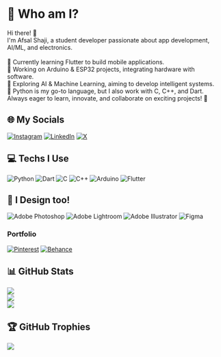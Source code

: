 # 💫 Who am I?
Hi there! 👋<br>I'm Afsal Shaji, a student developer passionate about app development, AI/ML, and electronics.<br><br>📱 Currently learning Flutter to build mobile applications.<br>🤖 Working on Arduino & ESP32 projects, integrating hardware with software.<br>🧠 Exploring AI & Machine Learning, aiming to develop intelligent systems.<br>🐍 Python is my go-to language, but I also work with C, C++, and Dart.<br>Always eager to learn, innovate, and collaborate on exciting projects! 🚀


## 🌐 My Socials
[![Instagram](https://img.shields.io/badge/Instagram-%23E4405F.svg?logo=Instagram&logoColor=white)](https://instagram.com/afsaldigitalart) [![LinkedIn](https://img.shields.io/badge/LinkedIn-%230077B5.svg?logo=linkedin&logoColor=white)](https://linkedin.com/in/afsal-shaji) [![X](https://img.shields.io/badge/X-black.svg?logo=X&logoColor=white)](https://x.com/AfsalDigitalArt) 

## 💻 Techs I Use
![Python](https://img.shields.io/badge/python-3670A0?style=for-the-badge&logo=python&logoColor=ffdd54) ![Dart](https://img.shields.io/badge/dart-%230175C2.svg?style=for-the-badge&logo=dart&logoColor=white) ![C](https://img.shields.io/badge/c-%2300599C.svg?style=for-the-badge&logo=c&logoColor=white) ![C++](https://img.shields.io/badge/c++-%2300599C.svg?style=for-the-badge&logo=c%2B%2B&logoColor=white)  ![Arduino](https://img.shields.io/badge/-Arduino-00979D?style=for-the-badge&logo=Arduino&logoColor=white) ![Flutter](https://img.shields.io/badge/Flutter-%2302569B.svg?style=for-the-badge&logo=Flutter&logoColor=white)

## 🎨 I Design too!
![Adobe Photoshop](https://img.shields.io/badge/adobe%20photoshop-%2331A8FF.svg?style=for-the-badge&logo=adobe%20photoshop&logoColor=white) ![Adobe Lightroom](https://img.shields.io/badge/Adobe%20Lightroom-31A8FF.svg?style=for-the-badge&logo=Adobe%20Lightroom&logoColor=white) ![Adobe Illustrator](https://img.shields.io/badge/adobe%20illustrator-%23FF9A00.svg?style=for-the-badge&logo=adobe%20illustrator&logoColor=white) ![Figma](https://img.shields.io/badge/figma-%23F24E1E.svg?style=for-the-badge&logo=figma&logoColor=white) 

### Portfolio
[![Pinterest](https://img.shields.io/badge/Pinterest-%23E60023.svg?&style=for-the-badge&logo=Pinterest&logoColor=white)](https://pinterest.com/AfsalDigitalArt) 
[![Behance](https://img.shields.io/badge/Behance-0054F7?style=for-the-badge&logo=behance&logoColor=white)](https://www.behance.net/AfsalDigitalArt)

## 📊 GitHub Stats
![](https://github-readme-stats.vercel.app/api?username=afsaldigitalart&theme=transparent&hide_border=false&include_all_commits=true&count_private=false)<br/>
![](https://github-readme-streak-stats.herokuapp.com/?user=afsaldigitalart&theme=transparent&hide_border=false)<br/>
![](https://github-readme-stats.vercel.app/api/top-langs/?username=afsaldigitalart&theme=transparent&hide_border=false&include_all_commits=true&count_private=false&layout=compact)

## 🏆 GitHub Trophies
![](https://github-profile-trophy.vercel.app/?username=afsaldigitalart&theme=transparent&no-frame=false&no-bg=true&margin-w=4)


